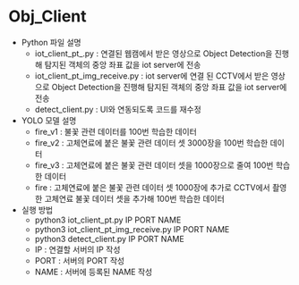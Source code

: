 # Obj_Client
- Python 파일 설명
  - iot_client_pt_.py : 연결된 웹캠에서 받은 영상으로 Object Detection을 진행해 탐지된 객체의 중앙 좌표 값을 iot server에 전송
  - iot_client_pt_img_receive.py : iot server에 연결 된 CCTV에서 받은 영상으로 Object Detection을 진행해 탐지된 객체의 중앙 좌표 값을 iot server에 전송
  - detect_client.py : UI와 연동되도록 코드를 재수정
- YOLO 모델 설명
  - fire_v1 : 불꽃 관련 데이터를 100번 학습한 데이터
  - fire_v2 : 고체연료에 붙은 불꽃 관련 데이터 셋 3000장을 100번 학습한 데이터
  - fire_v3 : 고체연료에 붙은 불꽃 관련 데이터 셋을 1000장으로 줄여 100번 학습한 데이터
  - fire : 고체연료에 붙은 불꽃 관련 데이터 셋 1000장에 추가로 CCTV에서 촬영한 고체연료 불꽃 데이터 셋을 추가해 100번 학습한 데이터
- 실행 방법
  - python3 iot_client_pt.py IP PORT NAME
  - python3 iot_client_pt_img_receive.py IP PORT NAME
  - python3 detect_client.py IP PORT NAME
  - IP : 연결할 서버의 IP 작성
  - PORT : 서버의 PORT 작성
  - NAME : 서버에 등록된 NAME 작성
